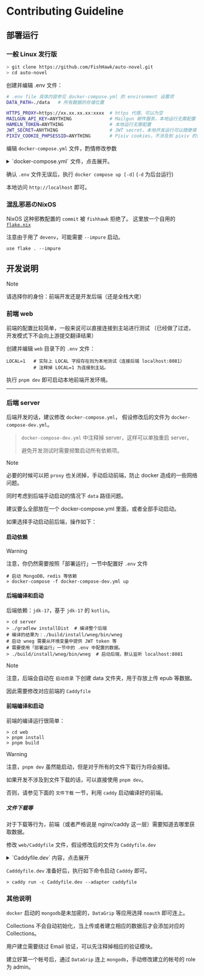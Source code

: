 # Contributing Guideline



## 部署运行



### 一般 Linux 发行版

```bash
> git clone https://github.com/FishHawk/auto-novel.git
> cd auto-novel
```

创建并编辑 .env 文件：

```bash
# .env file 具体内容参见 docker-compose.yml 的 environment 设置项
DATA_PATH=./data   # 所有数据的存储位置

HTTPS_PROXY=https://xx.xx.xx.xx:xxxx  # https 代理，可以为空
MAILGUN_API_KEY=ANYTHING              # Mailgun 邮件服务，本地运行无需配置
HAMELN_TOKEN=ANYTHING                 # 本地运行无需配置
JWT_SECRET=ANYTHING                   # JWT secret，本地开发运行可以随便填
PIXIV_COOKIE_PHPSESSID=ANYTHING       # Pixiv cookies，不涉及到 pixiv 的情况下可以随便填

```

编辑 `docker-compose.yml` 文件，酌情修改参数
<details>
<summary>
`docker-compose.yml` 文件，点击展开。
</summary>

```yaml
# docker-compose.yml
services:
  proxy:
    image: ghcr.io/fishhawk/wneg-proxy
    ports:
      - 80:80
    volumes:
      - ${DATA_PATH}/files-temp:/data/files-temp
      - ${DATA_PATH}/files-wenku:/data/files-wenku
      - ${DATA_PATH}/files-extra:/data/files-extra
    restart: always   # 如果不想开机自启，请注释掉

  server:
## 二选一，使用预编译好的最新版或者本地 GitHub 编译的版本
## 非开发的话用预编译好的版本
    image: ghcr.io/fishhawk/wneg-server
#   build:
#     context: ./server/
#     dockerfile: Dockerfile
   depends_on:
     - mongo
   environment:
     - HTTPS_PROXY
     - MAILGUN_API_KEY
     - JWT_SECRET
     - HAMELN_TOKEN
     - PIXIV_COOKIE_PHPSESSID
     - DB_HOST_MONGO=mongo
     - DB_HOST_ES=elasticsearch
     - DB_HOST_REDIS=redis
   ports:
     - 8081:8081
   volumes:
     - ${DATA_PATH}/files-temp:/data/files-temp
     - ${DATA_PATH}/files-wenku:/data/files-wenku
     - ${DATA_PATH}/files-extra:/data/files-extra
   restart: always   # 如果不想开机自启，请注释掉

  mongo:
    image: mongo:6.0.3
    environment:
      - MONGO_INITDB_DATABASE=auth
    ports:
      - 27017:27017
    volumes:
      - ${DATA_PATH}/db:/data/db
    restart: always   # 如果不想开机自启，请注释掉

  # 注意 elasticsearch 启动后会非常非常占用内存，请确保有足够内存。
  elasticsearch:
    image: elasticsearch:8.6.1
    environment:
      - xpack.security.enabled=false
      - discovery.type=single-node
    ulimits:
      memlock:
        soft: -1
        hard: -1
      nofile:
        soft: 65536
        hard: 65536
    cap_add:
      - IPC_LOCK
    volumes:
      - ${DATA_PATH}/es/data:/usr/share/elasticsearch/data
      - ${DATA_PATH}/es/plugins:/usr/share/elasticsearch/plugins
    ports:
      - 9200:9200
    restart: always   # 如果不想开机自启，请注释掉

  redis:
    image: redis:7.2.1
    ports:
      - 6379:6379
    restart: always   # 如果不想开机自启，请注释掉
```
</details>



确认 `.env` 文件无误后，执行 `docker compose up [-d]`  (`-d` 为后台运行)

本地访问 `http://localhost` 即可。



### 混乱邪恶のNixOS

NixOS 这种邪教配置的 `commit` 被 `fishhawk` 拒绝了。
这里放一个自用的 [`flake.nix`](https://gist.github.com/kurikomoe/9dd60f9613e0b8f75c137779d223da4f)

注意由于用了 `devenv`，可能需要 `--impure` 启动。
```envrc
use flake . --impure
```



## 开发说明


> [!NOTE]
> 请选择你的身份：前端开发还是开发后端（还是全栈大佬）



### 前端 web

前端的配置比较简单，一般来说可以直接连接到主站进行测试
（已经做了过滤，开发模式下不会向上游提交翻译结果）

创建并编辑 `web` 目录下的 `.env` 文件：
```env
LOCAL=1   # 实际上 LOCAL 字段存在则为本地测试（连接后端 localhost:8081）
          # 注释掉 LOCAL=1 为连接到主站。
```

执行 `pnpm dev` 即可启动本地前端开发环境。

--------------------------------------------------------------------------------

### 后端 server

后端开发的话，建议修改 `docker-compose.yml`，
假设修改后的文件为 `docker-compose-dev.yml`。

> `docker-compose-dev.yml` 中注释掉 server，这样可以单独重启 server。
>
> 避免开发测试时需要频繁启动所有依赖项。

> [!NOTE]
> 必要的时候可以把 `proxy` 也关闭掉，手动启动前端，防止 docker 造成的一些网络问题。
>
> 同时考虑到后端手动启动的情况下 `data` 路径问题。
>
> 建议要么全部放在一个 docker-compose.yml 里面，或者全部手动启动。

如果选择手动启动前后端，操作如下：

#### 启动依赖

> [!WARNING]
> 注意，你仍然需要按照「部署运行」一节中配置好 `.env` 文件

```shell
# 启动 MongoDB，redis 等依赖
> docker-compose -f docker-compose-dev.yml up
```

#### 后端编译和启动

后端依赖：`jdk-17`，基于 `jdk-17` 的 `kotlin`。
```shell
> cd server
> ./gradlew installDist  # 编译整个后端
# 编译的结果为：./build/install/wneg/bin/wneg
# 启动 wneg 需要从环境变量中提供 JWT token 等
# 需要使用「部署运行」一节中的 .env 中配置的数据。
> ./build/install/wneg/bin/wneg  # 启动后端，默认监听 localhost:8081
```

> [!NOTE]
> 注意，后端会自动在 `启动目录` 下创建 data 文件夹，用于存放上传 epub 等数据。
>
> 因此需要修改对应前端的 `Caddyfile`

#### 前端编译和启动

前端的编译运行很简单：

```shell
> cd web
> pnpm install
> pnpm build
```

> [!WARNING]
> 注意，`pnpm dev` 虽然能启动，但是对于所有的文件下载行为将会报错。
>
> 如果开发不涉及到文件下载的话，可以直接使用 `pnpm dev`。
>
> 否则，请参见下面的 `文件下载` 一节，利用 `caddy` 启动编译好的前端。

##### 文件下载等

对于下载等行为，前端（或者严格说是 nginx/caddy 这一层）需要知道去哪里获取数据。

修改 `web/Caddyfile` 文件，假设修改后的文件为 `Caddyfile.dev`

<details>
<summary>
`Caddyfile.dev` 内容，点击展开
</summary>

```caddyfile
:8080 {                         # 将原本的 80 端口修改为 8080
	encode gzip

	handle {
		root * ./dist               # 使用 dist（pnpm build）的结果
		file_server
		route {
			try_files {path} /
			header / Cache-Control "no-cache,no-store,max-age=0,must-revalidate"
		}
		header /assets/* Cache-Control "public, max-age=7776000"
		header /*.png Cache-Control "public, max-age=7776000"
		header /*.svg Cache-Control "public, max-age=7776000"
		header /*.webp Cache-Control "public, max-age=7776000"
	}

	@filename {
		query filename=*
	}

	handle_path /api* {
		reverse_proxy 0.0.0.0:8081    # 将 api 路径反代到后端服务器
	}

	handle_path /files-temp* {            # 文件下载服务
		root * ../server/data/files-temp    # 修改这个路径，指向 server 启动路径下的 data 文件夹
		file_server
		header @filename Content-Disposition "attachment; filename=\"{http.request.uri.query.filename}\""
	}

	handle_path /files-extra* {
		root * ../server/data/files-extra   # 修改这个路径，指向 server 启动路径下的 data 文件夹
		file_server
		header /*.png Cache-Control "public, max-age=7776000"
		header /*.webp Cache-Control "public, max-age=7776000"
	}
}
```
</details>

`Cadddyfile.dev` 准备好后，执行如下命令启动 `Cadddy` 即可。
```shell
> caddy run -c Caddyfile.dev --adapter caddyfile
```
### 其他说明

`docker` 启动的 `mongodb`是未加密的，`DataGrip` 等应用选择 `noauth` 即可连上。

Collections 不会自动初始化，当上传或者建立相应的数据后才会添加对应的 Collections。

用户建立需要绕过 Email 验证，可以先注释掉相应的验证模块。

建立好第一个帐号后，通过 `DataGrip` 连上 `mongodb`，手动修改建立的帐号的 role 为 admin。
